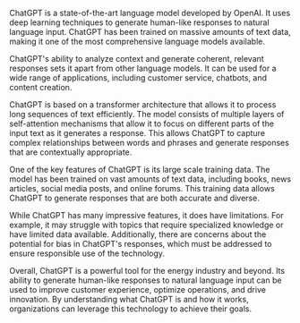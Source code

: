 
ChatGPT is a state-of-the-art language model developed by OpenAI. It uses deep learning techniques to generate human-like responses to natural language input. ChatGPT has been trained on massive amounts of text data, making it one of the most comprehensive language models available.

ChatGPT's ability to analyze context and generate coherent, relevant responses sets it apart from other language models. It can be used for a wide range of applications, including customer service, chatbots, and content creation.

ChatGPT is based on a transformer architecture that allows it to process long sequences of text efficiently. The model consists of multiple layers of self-attention mechanisms that allow it to focus on different parts of the input text as it generates a response. This allows ChatGPT to capture complex relationships between words and phrases and generate responses that are contextually appropriate.

One of the key features of ChatGPT is its large scale training data. The model has been trained on vast amounts of text data, including books, news articles, social media posts, and online forums. This training data allows ChatGPT to generate responses that are both accurate and diverse.

While ChatGPT has many impressive features, it does have limitations. For example, it may struggle with topics that require specialized knowledge or have limited data available. Additionally, there are concerns about the potential for bias in ChatGPT's responses, which must be addressed to ensure responsible use of the technology.

Overall, ChatGPT is a powerful tool for the energy industry and beyond. Its ability to generate human-like responses to natural language input can be used to improve customer experience, optimize operations, and drive innovation. By understanding what ChatGPT is and how it works, organizations can leverage this technology to achieve their goals.
